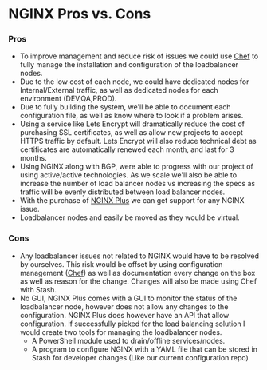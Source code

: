 # NGINX Pros vs. Cons


### Pros

- To improve management and reduce risk of issues we could use [Chef](https://chef.io/) to fully manage the installation and configuration of the loadbalancer nodes.
- Due to the low cost of each node, we could have dedicated nodes for Internal/External traffic, as well as dedicated nodes for each environment (DEV,QA,PROD).
- Due to fully building the system, we'll be able to document each configuration file, as well as know where to look if a problem arises.
- Using a service like Lets Encrypt will dramatically reduce the cost of purchasing SSL certificates, as well as allow new projects to accept HTTPS traffic by default. Lets Encrypt will also reduce technical debt as certificates are automatically renewed each month, and last for 3 months.
- Using NGINX along with BGP, were able to progress with our project of using active/active technologies. As we scale we'll also be able to increase the number of load balancer nodes vs increasing the specs as traffic will be evenly distributed between load balancer nodes.
- With the purchase of [NGINX Plus](https://www.nginx.com/products/pricing/) we can get support for any NGINX issue.
- Loadbalancer nodes and easily be moved as they would be virtual. 


### Cons

- Any loadbalancer issues not related to NGINX would have to be resolved by ourselves. This risk would be offset by using configuration management ([Chef](https://www.chef.io/)) as well as documentation every change on the box as well as reason for the change. Changes will also be made using Chef with Stash.
- No GUI, NGINX Plus comes with a GUI to monitor the status of the loadbalancer node, however does not allow any changes to the configuration. NGINX Plus does however have an API that allow configuration. If successfully picked for the load balancing solution I would create two tools for managing the loadbalancer nodes.
  - A PowerShell module used to drain/offline services/nodes.
  - A program to configure NGINX with a YAML file that can be stored in Stash for developer changes (Like our current configuration repo)